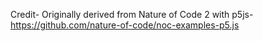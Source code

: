 Credit-
Originally derived from Nature of Code 2 with p5js- https://github.com/nature-of-code/noc-examples-p5.js